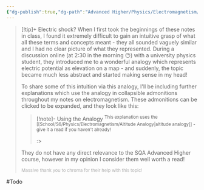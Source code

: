 ```yaml
---
{"dg-publish":true,"dg-path":"Advanced Higher/Physics/Electromagnetism/Altitude Analogy.md","dg-permalink":"physics/altitude-analogy","permalink":"/physics/altitude-analogy/","created":"","updated":""}
---
```


> [!tip]+ Electric shock?
> When I first took the beginnings of these notes in class, I found it extremely difficult to gain an intuitive grasp of what all these terms and concepts meant - they all sounded vaguely similar and I had no clear picture of what they represented. During a discussion online (at 2:30 in the morning 😶) with a university physics student, they introduced me to a wonderful analogy which represents electric potential as elevation on a map - and suddenly, the topic became much less abstract and started making sense in my head!
> 
> To share some of this intuition via this analogy, I'll be including further explanations which use the analogy in collapsible admonitions throughout my notes on electromagnetism. These admonitions can be clicked to be expanded, and they look like this:
> 
> > [!note]- Using the Analogy
> > <sup>This explanation uses the [[School/S6/Physics/Electromagnetism/Altitude Analogy\|altitude analogy]] - give it a read if you haven't already!</sup>
> > 
> > :>
> 
> They do not have any direct relevance to the SQA Advanced Higher course, however in my opinion I consider them well worth a read!
> 
> <sub style="opacity: 0.5">Massive thank you to chroma for their help with this topic!</sub>

#Todo 
